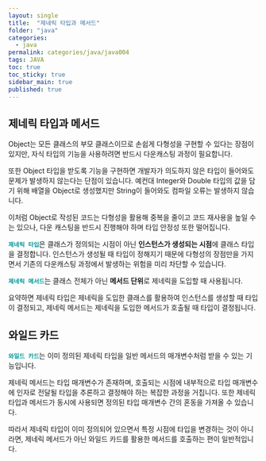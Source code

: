 ```yaml
---
layout: single
title:  "제네릭 타입과 메서드"
folder: "java"
categories:
  - java
permalink: categories/java/java004
tags: JAVA
toc: true
toc_sticky: true
sidebar_main: true
published: true
---
```


## 제네릭 타입과 메서드
Object는 모든 클래스의 부모 클래스이므로 손쉽게 다형성을 구현할 수 있다는 장점이 있지만, 자식 타입의 기능을 사용하려면 반드시 다운캐스팅 과정이 필요합니다.

또한 Object 타입을 받도록 기능을 구현하면 개발자가 의도하지 않은 타입이 들어와도 문제가 발생하지 않는다는 단점이 있습니다. 예컨대 Integer와 Double 타입의 값을 담기 위해 배열을 Object로 생성했지만 String이 들어와도 컴파일 오류는 발생하지 않습니다.

이처럼 Object로 작성된 코드는 다형성을 활용해 중복을 줄이고 코드 재사용을 높일 수는 있으나, 다운 캐스팅을 반드시 진행해야 하며 타입 안정성 또한 떨어집니다.

<span style="color: rgb(3, 150, 150); font-weight: bold;">`제네릭 타입`</span>은 클래스가 정의되는 시점이 아닌 **인스턴스가 생성되는 시점**에 클래스 타입을 결정합니다. 인스턴스가 생성될 때 타입이 정해지기 때문에 다형성의 장점만을 가지면서 기존의 다운캐스팅 과정에서 발생하는 위험을 미리 차단할 수 있습니다.

<span style="color: rgb(3, 150, 150); font-weight: bold;">`제네릭 메서드`</span>는 클래스 전체가 아닌 **메서드 단위**로 제네릭을 도입할 때 사용됩니다.

요약하면 제네릭 타입은 제네릭을 도입한 클래스를 활용하여 인스턴스를 생성할 때 타입이 결정되고, 제네릭 메서드는 제네릭을 도입한 메서드가 호출될 때 타입이 결정됩니다.

## 와일드 카드
<span style="color: rgb(3, 150, 150); font-weight: bold;">`와일드 카드`</span>는 이미 정의된 제네릭 타입을 일반 메서드의 매개변수처럼 받을 수 있는 기능입니다.

제네릭 메서드는 타입 매개변수가 존재하며, 호출되는 시점에 내부적으로 타입 매개변수에 인자로 전달될 타입을 추론하고 결정해야 하는 복잡한 과정을 거칩니다. 또한 제네릭 타입과 메서드가 동시에 사용되면 정의된 타입 매개변수 간의 혼동을 가져올 수 있습니다.

따라서 제네릭 타입이 이미 정의되어 있으면서 특정 시점에 타입을 변경하는 것이 아니라면, 제네릭 메서드가 아닌 와일드 카드를 활용한 메서드를 호출하는 편이 일반적입니다.